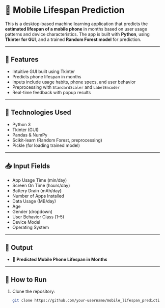 
# 📱 Mobile Lifespan Prediction

This is a desktop-based machine learning application that predicts the **estimated lifespan of a mobile phone** in months based on user usage patterns and device characteristics. The app is built with **Python**, using **Tkinter for GUI**, and a trained **Random Forest model** for prediction.

---

## 🚀 Features
- Intuitive GUI built using Tkinter
- Predicts phone lifespan in months
- Inputs include usage habits, phone specs, and user behavior
- Preprocessing with `StandardScaler` and `LabelEncoder`
- Real-time feedback with popup results

---

## 🧠 Technologies Used
- Python 3
- Tkinter (GUI)
- Pandas & NumPy
- Scikit-learn (Random Forest, preprocessing)
- Pickle (for loading trained model)

---

## 📥 Input Fields
- App Usage Time (min/day)
- Screen On Time (hours/day)
- Battery Drain (mAh/day)
- Number of Apps Installed
- Data Usage (MB/day)
- Age
- Gender (dropdown)
- User Behavior Class (1–5)
- Device Model
- Operating System

---

## 🔮 Output
- 📱 **Predicted Mobile Phone Lifespan in Months**

---

## 📂 How to Run

1. Clone the repository:
   ```bash
   git clone https://github.com/your-username/mobile_lifespan_prediction.git
